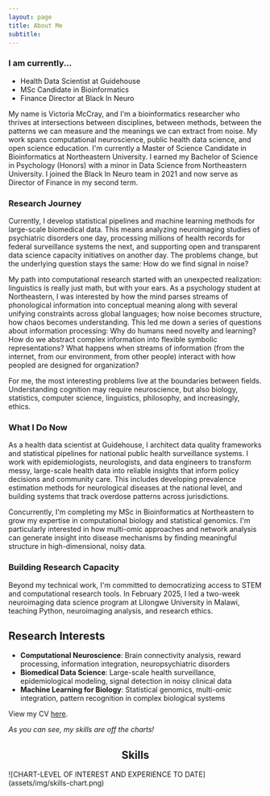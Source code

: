 ```yaml
---
layout: page
title: About Me
subtitle: 
---
```


### I am currently...

- Health Data Scientist at Guidehouse
- MSc Candidate in Bioinformatics
- Finance Director at Black In Neuro


My name is Victoria McCray, and I'm a bioinformatics researcher who thrives at intersections between disciplines, between methods, between the patterns we can measure and the meanings we can extract from noise. My work spans computational neuroscience, public health data science, and open science education. I'm currently a Master of Science Candidate in Bioinformatics at Northeastern University. I earned my Bachelor of Science in Psychology (Honors) with a minor in Data Science from Northeastern University. I joined the Black In Neuro team in 2021 and now serve as Director of Finance in my second term.

### Research Journey
Currently, I develop statistical pipelines and machine learning methods for large-scale biomedical data. This means analyzing neuroimaging studies of psychiatric disorders one day, processing millions of health records for federal surveillance systems the next, and supporting open and transparent data science capacity initiatives on another day. The problems change, but the underlying question stays the same: How do we find signal in noise?

My path into computational research started with an unexpected realization: linguistics is really just math, but with your ears. As a psychology student at Northeastern, I was interested by how the mind parses streams of phonological information into conceptual meaning along with several unifying constraints across global languages; how noise becomes structure, how chaos becomes understanding. This led me down a series of questions about information processing: Why do humans need novelty and learning? How do we abstract complex information into flexible symbolic representations? What happens when streams of information (from the internet, from our environment, from other people) interact with how peopled are designed for organization?

For me, the most interesting problems live at the boundaries between fields. Understanding cognition may require neuroscience, but also biology, statistics, computer science, linguistics, philosophy, and increasingly, ethics.

### What I Do Now
As a health data scientist at Guidehouse, I architect data quality frameworks and statistical pipelines for national public health surveillance systems. I work with epidemiologists, neurologists, and data engineers to transform messy, large-scale health data into reliable insights that inform policy decisions and community care. This includes developing prevalence estimation methods for neurological diseases at the national level, and building systems that track overdose patterns across jurisdictions.

Concurrently, I'm completing my MSc in Bioinformatics at Northeastern to grow my expertise in computational biology and statistical genomics. I'm particularly interested in how multi-omic approaches and network analysis can generate insight into disease mechanisms by finding meaningful structure in high-dimensional, noisy data.

### Building Research Capacity
Beyond my technical work, I'm committed to democratizing access to STEM and computational research tools. In February 2025, I led a two-week neuroimaging data science program at Lilongwe University in Malawi, teaching Python, neuroimaging analysis, and research ethics.

## Research Interests

- <b>Computational Neuroscience</b>: Brain connectivity analysis, reward processing, information integration, neuropsychiatric disorders
- <b>Biomedical Data Science</b>: Large-scale health surveillance, epidemiological modeling, signal detection in noisy clinical data
- <b>Machine Learning for Biology</b>: Statistical genomics, multi-omic integration, pattern recognition in complex biological systems


View my CV [here](assets/img/victoriamccray-cv.pdf).

*As you can see, my skills are off the charts!*
<h2 align="center">Skills</h2>
![CHART-LEVEL OF INTEREST AND EXPERIENCE TO DATE](assets/img/skills-chart.png)

